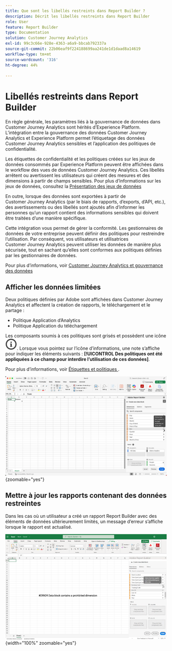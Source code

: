 ```yaml
---
title: Que sont les libellés restreints dans Report Builder ?
description: Décrit les libellés restreints dans Report Builder
role: User
feature: Report Builder
type: Documentation
solution: Customer Journey Analytics
exl-id: 99c3c66e-928e-4363-a6a9-bbcab792337a
source-git-commit: 22b06eaf9f224188699aa241de1d1daad8a14619
workflow-type: tm+mt
source-wordcount: '316'
ht-degree: 44%

---
```


# Libellés restreints dans Report Builder

En règle générale, les paramètres liés à la gouvernance de données dans Customer Journey Analytics sont hérités d’Experience Platform. L’intégration entre la gouvernance des données Customer Journey Analytics et Experience Platform permet l’étiquetage des données Customer Journey Analytics sensibles et l’application des politiques de confidentialité.

Les étiquettes de confidentialité et les politiques créées sur les jeux de données consommés par Experience Platform peuvent être affichées dans le workflow des vues de données Customer Journey Analytics. Ces libellés arrêtent ou avertissent les utilisateurs qui créent des mesures et des dimensions à partir de champs sensibles. Pour plus d’informations sur les jeux de données, consultez la [Présentation des jeux de données](https://experienceleague.adobe.com/fr/docs/experience-platform/catalog/datasets/overview)

En outre, lorsque des données sont exportées à partir de Customer Journey Analytics (par le biais de rapports, d’exports, d’API, etc.), des avertissements ou des libellés sont ajoutés afin d’informer les personnes qu’un rapport contient des informations sensibles qui doivent être traitées d’une manière spécifique.

Cette intégration vous permet de gérer la conformité. Les gestionnaires de données de votre entreprise peuvent définir des politiques pour restreindre l’utilisation. Par conséquent, vos utilisateurs et utilisatrices Customer Journey Analytics peuvent utiliser les données de manière plus sécurisée, tout en sachant qu’elles sont conformes aux politiques définies par les gestionnaires de données.

Pour plus d’informations, voir [Customer Journey Analytics et gouvernance des données](https://experienceleague.adobe.com/en/docs/analytics-platform/using/cja-privacy/privacy-overview)

## Afficher les données limitées

Deux politiques définies par Adobe sont affichées dans Customer Journey Analytics et affectent la création de rapports, le téléchargement et le partage :

* Politique Application d’Analytics
* Politique Application du téléchargement

Les composants soumis à ces politiques sont grisés et possèdent une icône ![InfoOutline](/help/assets/icons/InfoOutline.svg). Lorsque vous pointez sur l’icône d’informations, une note s’affiche pour indiquer les éléments suivants : **[!UICONTROL Des politiques ont été appliquées à ce champ pour interdire l’utilisation de ces données]**.

Pour plus d’informations, voir [ Étiquettes et politiques ](https://experienceleague.adobe.com/en/docs/analytics-platform/using/cja-dataviews/data-governance).


![Note de politique indiquant l’utilisation interdite des données.](assets/restricted-label.png){zoomable="yes"}


## Mettre à jour les rapports contenant des données restreintes

Dans les cas où un utilisateur a créé un rapport Report Builder avec des éléments de données ultérieurement limités, un message d’erreur s’affiche lorsque le rapport est actualisé.

![Message d’erreur affiché après la restriction ultérieure des éléments de données.](assets/error-restricted-data.png){width="100%" zoomable="yes"}
